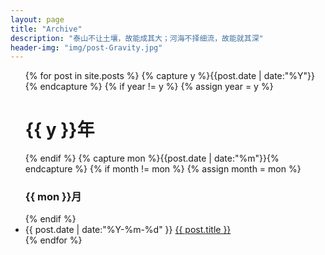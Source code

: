 ```yaml
---
layout: page
title: "Archive"
description: "泰山不让土壤，故能成其大；河海不择细流，故能就其深"
header-img: "img/post-Gravity.jpg"
---
```



<ul class="listing">
{% for post in site.posts %}
  {% capture y %}{{post.date | date:"%Y"}}{% endcapture %}
  {% if year != y %}
    {% assign year = y %}
    <h1 class="listing-seperator">{{ y }}年</h1>
  {% endif %}
  {% capture mon %}{{post.date | date:"%m"}}{% endcapture %}
  {% if month != mon %}
    {% assign month = mon %}
    <h3 class="listing-seperator">{{ mon }}月</h3>
  {% endif %}
  <li class="listing-item">
    <time datetime="{{ post.date | date:"%Y-%m-%d" }}">{{ post.date | date:"%Y-%m-%d" }}</time>
    <a href="{{ post.url }}" title="{{ post.title }}">{{ post.title }}</a>
  </li>
{% endfor %}
</ul>
